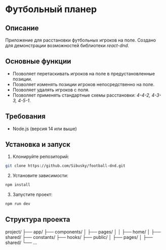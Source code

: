 # Футбольный планер

## Описание

Приложение для расстановки футбольных игроков на поле. Создано для демонстрации возможностей библиотеки _react-dnd_.

## Основные функции

- Позволяет перетаскивать игроков на поле в предустановленные позиции.
- Позволяет изменять позиции игроков непосредственно на поле.
- Позволяет удалять игроков с поля.
- Позволяет применять стандартные схемы расстановки: _4-4-2, 4-3-3, 4-5-1_.

## Требования

- Node.js (версия 14 или выше)

## Установка и запуск

1. Клонируйте репозиторий:

```bash
git clone https://github.com/Sibusky/football-dnd.git
```

2. Установите зависимости:

```bash
npm install
```

3. Запустите проект:

```bash
npm run dev
```

## Структура проекта

project/
├── app/
├── components/
│ ├── pages/
│ │ ├── home/
│ ├── shared/
├── constants/
├── hooks/
├── public/
│ ├── pages/
│ ├── shared/
└── ...
